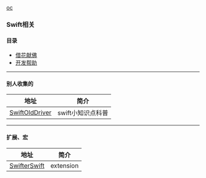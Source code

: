 [oc](https://github.com/tiantiankaixin/ThridFrameWorkHouse/blob/master/README.md)
###  Swift相关
#### 目录
* [借花献佛](#jiehua)
* [开发帮助](#help_tool)



---
#### <a id="jiehua"></a>别人收集的
地址 | 简介
------- | -------
[SwiftOldDriver](https://github.com/SwiftOldDriver/iOS-Weekly?utm_source=gold_browser_extension)|swift小知识点科普



---
#### <a id="help_tool"></a>扩展、宏
地址 | 简介
------- | -------
[SwifterSwift](https://github.com/SwifterSwift/SwifterSwift)|extension
